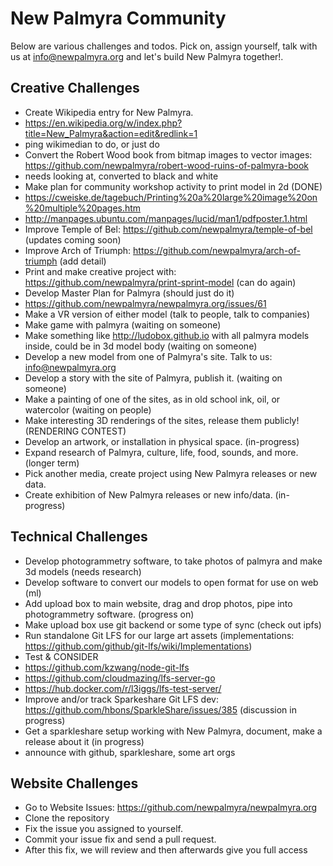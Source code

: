# New Palmyra Community
Below are various challenges and todos. Pick on, assign yourself, talk with us
at info@newpalmyra.org and let's build New Palmyra together!.

## Creative Challenges

* Create Wikipedia entry for New Palmyra.
 * https://en.wikipedia.org/w/index.php?title=New_Palmyra&action=edit&redlink=1
 * ping wikimedian to do, or just do
* Convert the Robert Wood book from bitmap images to vector images: https://github.com/newpalmyra/robert-wood-ruins-of-palmyra-book
 * needs looking at, converted to black and white 
* Make plan for community workshop activity to print model in 2d (DONE)
 * https://cweiske.de/tagebuch/Printing%20a%20large%20image%20on%20multiple%20pages.htm
 * http://manpages.ubuntu.com/manpages/lucid/man1/pdfposter.1.html 
* Improve Temple of Bel: https://github.com/newpalmyra/temple-of-bel (updates coming soon)
* Improve Arch of Triumph: https://github.com/newpalmyra/arch-of-triumph (add detail)
* Print and make creative project with: https://github.com/newpalmyra/print-sprint-model (can do again)
* Develop Master Plan for Palmyra (should just do it)
 * https://github.com/newpalmyra/newpalmyra.org/issues/61
* Make a VR version of either model (talk to people, talk to companies)
* Make game with palmyra (waiting on someone)
* Make something like http://ludobox.github.io with all palmyra models inside, could be in 3d model body (waiting on someone)
* Develop a new model from one of Palmyra's site. Talk to us: info@newpalmyra.org
* Develop a story with the site of Palmyra, publish it. (waiting on someone)
* Make a painting of one of the sites, as in old school ink, oil, or watercolor (waiting on people)
* Make interesting 3D renderings of the sites, release them publicly! (RENDERING CONTEST)
* Develop an artwork, or installation in physical space. (in-progress)
* Expand research of Palmyra, culture, life, food, sounds, and more. (longer term)
* Pick another media, create project using New Palmyra releases or new data.
* Create exhibition of New Palmyra releases or new info/data. (in-progress)

## Technical Challenges

* Develop photogrammetry software, to take photos of palmyra and make 3d models (needs research)
* Develop software to convert our models to open format for use on web (ml)
* Add upload box to main website, drag and drop photos, pipe into photogrammetry software. (progress on)
* Make upload box use git backend or some type of sync (check out ipfs)
* Run standalone Git LFS for our large art assets (implementations: https://github.com/github/git-lfs/wiki/Implementations)
 * Test & CONSIDER
  * https://github.com/kzwang/node-git-lfs
  * https://github.com/cloudmazing/lfs-server-go
  * https://hub.docker.com/r/l3iggs/lfs-test-server/
* Improve and/or track Sparkeshare Git LFS dev: https://github.com/hbons/SparkleShare/issues/385 (discussion in progress)
* Get a sparkleshare setup working with New Palmyra, document, make a release about it (in progress)
 * announce with github, sparkleshare, some art orgs

## Website Challenges

* Go to Website Issues: https://github.com/newpalmyra/newpalmyra.org
* Clone the repository
* Fix the issue you assigned to yourself.
* Commit your issue fix and send a pull request.
* After this fix, we will review and then afterwards give you full access

